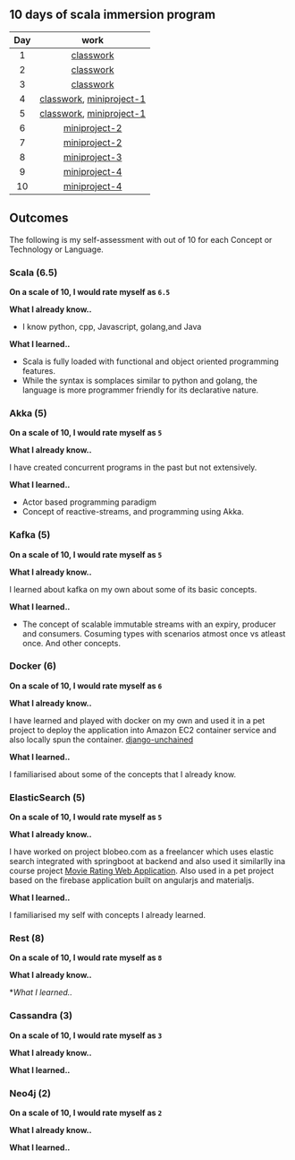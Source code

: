 ## 10 days of scala immersion program

Day|work
:-:|:-:
1|[classwork](https://github.com/tnkteja/scala-immersion-program/tree/master/class/1-Introduction)
2|[classwork](https://github.com/tnkteja/scala-immersion-program/tree/master/class/2-essentials-of-scala)
3|[classwork](https://github.com/tnkteja/scala-immersion-program/tree/master/class/3-object-oriented-programming-with-scala)
4|[classwork](https://github.com/tnkteja/scala-immersion-program/tree/master/class/3-object-oriented-programming-with-scala), [miniproject-1](https://github.com/tnkteja/scala-immersion-program/tree/master/miniproject-1)
5|[classwork](https://github.com/tnkteja/scala-immersion-program/tree/master/class/4-functional-programming-with-scala), [miniproject-1](https://github.com/tnkteja/scala-immersion-program/tree/master/miniproject-1)
6|[miniproject-2](https://github.com/tnkteja/scala-immersion-program/tree/master/miniproject-2)
7|[miniproject-2](https://github.com/tnkteja/scala-immersion-program/tree/master/miniproject-2)
8|[miniproject-3](https://github.com/tnkteja/scala-immersion-program/tree/master/miniproject-3)
9|[miniproject-4](https://github.com/tnkteja/scala-immersion-program/tree/master/miniproject-4)
10| [miniproject-4](https://github.com/tnkteja/scala-immersion-program/tree/master/miniproject-4)

## Outcomes
The following is my self-assessment with out of 10 for  each Concept or Technology or Language.

### Scala (6.5)
**On a scale of 10, I would rate myself as `6.5`**

**What I already know..**

* I know python, cpp, Javascript, golang,and Java

**What I learned..**

* Scala is fully loaded with functional and object oriented programming features.
* While the syntax is somplaces similar to python and golang, the language is more programmer friendly for its declarative nature.
### Akka (5)
**On a scale of 10, I would rate myself as `5`**

**What I already know..**

I have created concurrent programs in the past but not extensively.

**What I learned..**

* Actor based programming paradigm
* Concept of reactive-streams, and programming using Akka.

### Kafka (5)
**On a scale of 10, I would rate myself as `5`**

**What I already know..**

I learned about kafka on my own about some of its basic concepts.

**What I learned..**

* The concept of scalable immutable streams with an expiry, producer and consumers.
Cosuming types with scenarios atmost once vs atleast once. And other concepts.

### Docker (6)
**On a scale of 10, I would rate myself as `6`**

**What I already know..**

I have learned and played with docker on my own and used it in a pet project to deploy the application into Amazon EC2 container service and also locally spun the container. [django-unchained](https://github.com/tnkteja/django-unchained)

**What I learned..**

I familiarised about some of the concepts that I already know.

### ElasticSearch (5)
**On a scale of 10, I would rate myself as `5`**

**What I already know..**

I have worked on project blobeo.com as a freelancer which uses elastic search integrated with springboot at backend and also used it similarlly ina course project [Movie Rating Web Application](https://github.com/tnkteja/csc510project).
Also used in a pet project based on the firebase application built on angularjs and materialjs.

**What I learned..**

I familiarised my self with concepts I already learned.

### Rest (8)

**On a scale of 10, I would rate myself as `8`**
            
**What I already know..**
            
**What I learned..*
### Cassandra (3)
**On a scale of 10, I would rate myself as `3`**

**What I already know..**

**What I learned..**
### Neo4j (2)
**On a scale of 10, I would rate myself as `2`**

**What I already know..**

**What I learned..**

